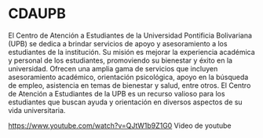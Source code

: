 # CDAUPB
El Centro de Atención a Estudiantes de la Universidad Pontificia Bolivariana (UPB) se dedica a brindar servicios de apoyo y asesoramiento a los estudiantes de la institución. Su misión es mejorar la experiencia académica y personal de los estudiantes, promoviendo su bienestar y éxito en la universidad. Ofrecen una amplia gama de servicios que incluyen asesoramiento académico, orientación psicológica, apoyo en la búsqueda de empleo, asistencia en temas de bienestar y salud, entre otros. El Centro de Atención a Estudiantes de la UPB es un recurso valioso para los estudiantes que buscan ayuda y orientación en diversos aspectos de su vida universitaria.


https://www.youtube.com/watch?v=QJtW1b9Z1G0 
Video de youtube
